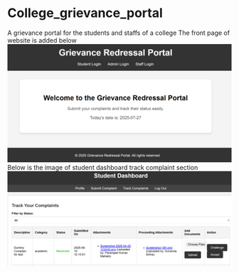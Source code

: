 # College_grievance_portal
A grievance portal for the students and staffs of a college
The front page of website is added below
![image alt](https://github.com/mahatoji11/College_grievance_portal/blob/main/Screenshot%202025-07-27%20154852.png?raw=true)
Below is the image of student dashboard track complaint section
![image alt](https://github.com/mahatoji11/College_grievance_portal/blob/main/Screenshot%202025-07-27%20154950.png?raw=true)
